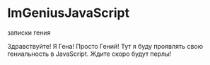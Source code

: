 # ImGeniusJavaScript
записки гения 

Здравствуйте! Я Гена! Просто Гений! 
Тут я буду проявлять свою гениальность в JavaScript.
Ждите скоро будут перлы! 
